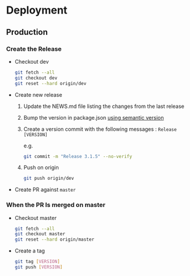 # Deployment

## Production

### Create the Release

- Checkout dev

  ```sh
  git fetch --all
  git checkout dev
  git reset --hard origin/dev
  ```

- Create new release

  1. Update the NEWS.md file listing the changes from the last release
  2. Bump the version in package.json [using semantic version](https://semver.org/)
  3. Create a version commit with the following messages : `Release [VERSION]`

     e.g.

     ```sh
     git commit -m "Release 3.1.5" --no-verify
     ```

  4. Push on origin
     ```sh
     git push origin/dev
     ```

- Create PR against `master`

### When the PR Is merged on master

- Checkout master

  ```sh
  git fetch --all
  git checkout master
  git reset --hard origin/master
  ```

- Create a tag
  ```sh
  git tag [VERSION]
  git push [VERSION]
  ```
